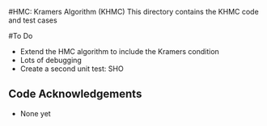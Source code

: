 #HMC: Kramers Algorithm (KHMC)
This directory contains the KHMC code and test cases

#To Do
 - Extend the HMC algorithm to include the Kramers condition
 - Lots of debugging
 - Create a second unit test: SHO

## Code Acknowledgements
 - None yet
